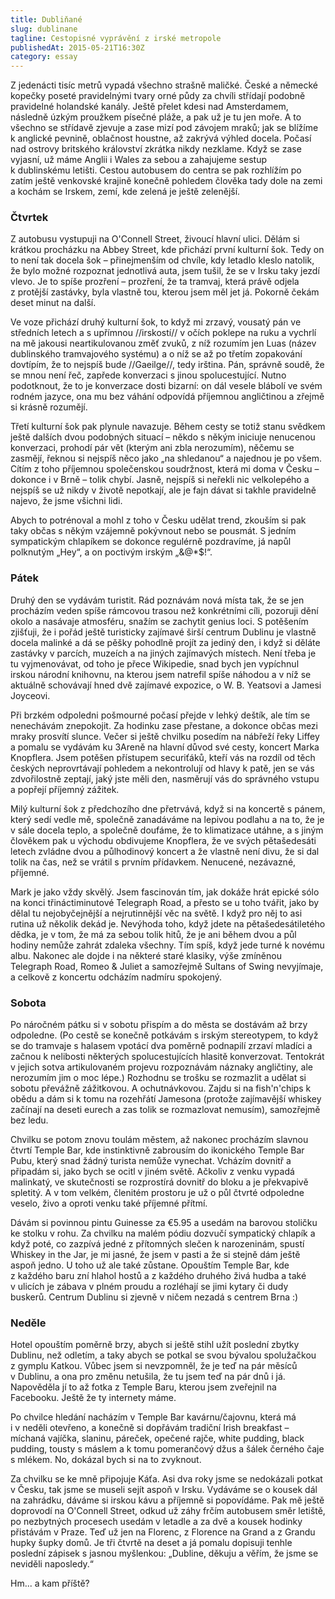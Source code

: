 ```yaml
---
title: Dubliňané
slug: dublinane
tagline: Cestopisné vyprávění z irské metropole
publishedAt: 2015-05-21T16:30Z
category: essay
---
```

Z jedenácti tisíc metrů vypadá všechno strašně maličké. České a německé kopečky poseté pravidelnými tvary orné půdy za chvíli střídají podobně pravidelné holandské kanály. Ještě přelet kdesi nad Amsterdamem, následně úzkým proužkem písečné pláže, a pak už je tu jen moře. A to všechno se střídavě zjevuje a zase mizí pod závojem mraků; jak se blížíme k anglické pevnině, oblačnost houstne, až zakrývá výhled docela. Počasí nad ostrovy britského království zkrátka nikdy nezklame. Když se zase vyjasní, už máme Anglii i Wales za sebou a zahajujeme sestup k dublinskému letišti. Cestou autobusem do centra se pak rozhlížím po zatím ještě venkovské krajině konečně pohledem člověka tady dole na zemi a kochám se Irskem, zemí, kde zelená je ještě zelenější.

### Čtvrtek

Z autobusu vystupuji na O'Connell Street, živoucí hlavní ulici. Dělám si krátkou procházku na Abbey Street, kde přichází první kulturní šok. Tedy on to není tak docela šok – přinejmenším od chvíle, kdy letadlo kleslo natolik, že bylo možné rozpoznat jednotlivá auta, jsem tušil, že se v Irsku taky jezdí vlevo. Je to spíše prozření – prozření, že ta tramvaj, která právě odjela z protější zastávky, byla vlastně tou, kterou jsem měl jet já. Pokorně čekám deset minut na další.

Ve voze přichází druhý kulturní šok, to když mi zrzavý, vousatý pán ve středních letech a s upřímnou //irskostí// v očích poklepe na ruku a vychrlí na mě jakousi neartikulovanou změť zvuků, z níž rozumím jen Luas (název dublinského tramvajového systému) a o níž se až po třetím zopakování dovtípím, že to nejspíš bude //Gaeilge//, tedy irština. Pán, správně soudě, že se mnou není řeč, zapřede konverzaci s jinou spolucestující. Nutno podotknout, že to je konverzace dosti bizarní: on dál vesele blábolí ve svém rodném jazyce, ona mu bez váhání odpovídá příjemnou angličtinou a zřejmě si krásně rozumějí.

Třetí kulturní šok pak plynule navazuje. Během cesty se totiž stanu svědkem ještě dalších dvou podobných situací – někdo s někým iniciuje nenucenou konverzaci, prohodí pár vět (kterým ani zbla nerozumím), něčemu se zasmějí, řeknou si nejspíš něco jako „na shledanou“ a najednou je po všem. Cítím z toho příjemnou společenskou soudržnost, která mi doma v Česku – dokonce i v Brně – tolik chybí. Jasně, nejspíš si neřekli nic velkolepého a nejspíš se už nikdy v životě nepotkají, ale je fajn dávat si takhle pravidelně najevo, že jsme všichni lidi.

Abych to potrénoval a mohl z toho v Česku udělat trend, zkouším si pak taky občas s někým vzájemně pokývnout nebo se pousmát. S jedním sympatickým chlapíkem se dokonce regulérně pozdravíme, já napůl polknutým „Hey“, a on poctivým irským „&@*$!“.

### Pátek

Druhý den se vydávám turistit. Rád poznávám nová místa tak, že se jen procházím veden spíše rámcovou trasou než konkrétními cíli, pozoruji dění okolo a nasávaje atmosféru, snažím se zachytit genius loci. S potěšením zjišťuji, že i pořád ještě turisticky zajímavé širší centrum Dublinu je vlastně docela malinké a dá se pěšky pohodlně projít za jediný den, i když si děláte zastávky v parcích, muzeích a na jiných zajímavých místech. Není třeba je tu vyjmenovávat, od toho je přece Wikipedie, snad bych jen vypíchnul irskou národní knihovnu, na kterou jsem natrefil spíše náhodou a v níž se aktuálně schovávají hned dvě zajímavé expozice, o W. B. Yeatsovi a Jamesi Joyceovi.

Při brzkém odpoledni pošmourné počasí přejde v lehký deštík, ale tím se nenechávám znepokojit. Za hodinku zase přestane, a dokonce občas mezi mraky prosvítí slunce. Večer si ještě chvilku posedím na nábřeží řeky Liffey a pomalu se vydávám ku 3Areně na hlavní důvod své cesty, koncert Marka Knopflera. Jsem potěšen přístupem securiťáků, kteří vás na rozdíl od těch českých neprovrtávají pohledem a nekontrolují od hlavy k patě, jen se vás zdvořilostně zeptají, jaký jste měli den, nasměrují vás do správného vstupu a popřejí příjemný zážitek.

Milý kulturní šok z předchozího dne přetrvává, když si na koncertě s pánem, který sedí vedle mě, společně zanadáváme na lepivou podlahu a na to, že je v sále docela teplo, a společně doufáme, že to klimatizace utáhne, a s jiným člověkem pak u východu obdivujeme Knopflera, že ve svých pětašedesáti letech zvládne dvou a půlhodinový koncert a že vlastně není divu, že si dal tolik na čas, než se vrátil s prvním přídavkem. Nenucené, nezávazné, příjemné.

Mark je jako vždy skvělý. Jsem fascinován tím, jak dokáže hrát epické sólo na konci třináctiminutové Telegraph Road, a přesto se u toho tvářit, jako by dělal tu nejobyčejnější a nejrutinnější věc na světě. I když pro něj to asi rutina už několik dekád je. Nevýhoda toho, když jdete na pětašedesátiletého dědka, je v tom, že má za sebou tolik hitů, že je ani během dvou a půl hodiny nemůže zahrát zdaleka všechny. Tím spíš, když jede turné k novému albu. Nakonec ale dojde i na některé staré klasiky, výše zmíněnou Telegraph Road, Romeo & Juliet a samozřejmě Sultans of Swing nevyjímaje, a celkově z koncertu odcházím nadmíru spokojený.

### Sobota

Po náročném pátku si v sobotu přispím a do města se dostávám až brzy odpoledne. (Po cestě se konečně potkávám s irským stereotypem, to když se do tramvaje s halasem vpotácí dva poměrně podnapilí zrzaví mladíci a začnou k nelibosti některých spolucestujících hlasitě konverzovat. Tentokrát v jejich sotva artikulovaném projevu rozpoznávám náznaky angličtiny, ale nerozumím jim o moc lépe.) Rozhodnu se trošku se rozmazlit a udělat si sobotu převážně zážitkovou. A ochutnávkovou. Zajdu si na fish'n'chips k obědu a dám si k tomu na rozehřátí Jamesona (protože zajímavější whiskey začínají na deseti eurech a zas tolik se rozmazlovat nemusím), samozřejmě bez ledu.

Chvilku se potom znovu toulám městem, až nakonec procházím slavnou čtvrtí Temple Bar, kde instinktivně zabrousím do ikonického Temple Bar Pubu, který snad žádný turista nemůže vynechat. Vcházím dovnitř a připadám si, jako bych se ocitl v jiném světě. Ačkoliv z venku vypadá malinkatý, ve skutečnosti se rozprostírá dovnitř do bloku a je překvapivě spletitý. A v tom velkém, členitém prostoru je už o půl čtvrté odpoledne veselo, živo a oproti venku také příjemné přítmí.

Dávám si povinnou pintu Guinesse za €5.95 a usedám na barovou stoličku ke stolku v rohu. Za chvilku na malém pódiu dozvučí sympatický chlapík a když poté, co zazpívá jedné z přítomných slečen k narozeninám, spustí Whiskey in the Jar, je mi jasné, že jsem v pasti a že si stejně dám ještě aspoň jedno. U toho už ale také zůstane. Opouštím Temple Bar, kde z každého baru zní hlahol hostů a z každého druhého živá hudba a také v ulicích je zábava v plném proudu a rozléhají se jimi kytary či dudy buskerů. Centrum Dublinu si zjevně v ničem nezadá s centrem Brna :)

### Neděle

Hotel opouštím poměrně brzy, abych si ještě stihl užít poslední zbytky Dublinu, než odletím, a taky abych se potkal se svou bývalou spolužačkou z gymplu Katkou. Vůbec jsem si nevzpomněl, že je teď na pár měsíců v Dublinu, a ona pro změnu netušila, že tu jsem teď na pár dnů i já. Napověděla jí to až fotka z Temple Baru, kterou jsem zveřejnil na Facebooku. Ještě že ty internety máme.

Po chvilce hledání nacházím v Temple Bar kavárnu/čajovnu, která má i v neděli otevřeno, a konečně si dopřávám tradiční Irish breakfast – míchaná vajíčka, slaninu, páreček, opečené rajče, white pudding, black pudding, tousty s máslem a k tomu pomerančový džus a šálek černého čaje s mlékem. No, dokázal bych si na to zvyknout.

Za chvilku se ke mně připojuje Káťa. Asi dva roky jsme se nedokázali potkat v Česku, tak jsme se museli sejít aspoň v Irsku. Vydáváme se o kousek dál na zahrádku, dáváme si irskou kávu a příjemně si popovídáme. Pak mě ještě doprovodí na O'Connell Street, odkud už záhy frčím autobusem směr letiště, po nezbytných procesech usedám v letadle a za dvě a kousek hodinky přistávám v Praze. Teď už jen na Florenc, z Florence na Grand a z Grandu hupky šupky domů. Je tři čtvrtě na deset a já pomalu dopisuji tenhle poslední zápisek s jasnou myšlenkou: „Dubline, děkuju a věřím, že jsme se neviděli naposledy.“

Hm... a kam příště?
